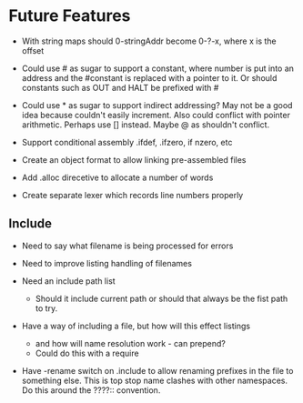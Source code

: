 # Future Features

* With string maps should 0-stringAddr become 0-?-x, where x is the offset

* Could use # as sugar to support a constant, where number is put into an address and the #constant is replaced with a pointer to it.  Or should constants such as OUT and HALT be prefixed with #

* Could use * as sugar to support indirect addressing? May not be a good idea because couldn't easily increment.  Also could conflict with pointer arithmetic. Perhaps use [] instead.  Maybe @ as shouldn't conflict.

* Support conditional assembly .ifdef, .ifzero, if nzero, etc

* Create an object format to allow linking pre-assembled files

* Add .alloc direcetive to allocate a number of words

* Create separate lexer which records line numbers properly


## Include

* Need to say what filename is being processed for errors

* Need to improve listing handling of filenames

* Need an include path list
  - Should it include current path or should that always be the fist path
    to try.

* Have a way of including a file, but how will this effect listings
  - and how will name resolution work - can prepend?
  - Could do this with a require

* Have -rename switch on .include to allow renaming prefixes
  in the file to something else.  This is top stop name clashes with
  other namespaces.  Do this around the ????:: convention.
